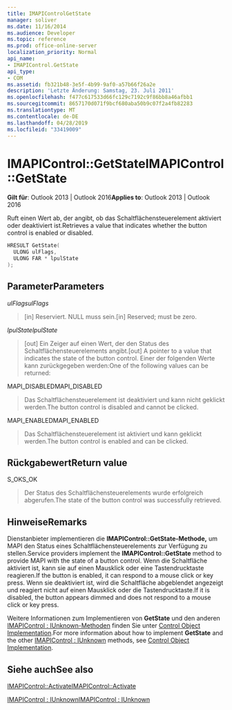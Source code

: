 ```yaml
---
title: IMAPIControlGetState
manager: soliver
ms.date: 11/16/2014
ms.audience: Developer
ms.topic: reference
ms.prod: office-online-server
localization_priority: Normal
api_name:
- IMAPIControl.GetState
api_type:
- COM
ms.assetid: fb321b48-3e5f-4b99-9af0-a57b66f26a2e
description: 'Letzte Änderung: Samstag, 23. Juli 2011'
ms.openlocfilehash: f477c617533d66fc129c7192c9f86bb8a46afbb1
ms.sourcegitcommit: 8657170d071f9bcf680aba50b9c07f2a4fb82283
ms.translationtype: MT
ms.contentlocale: de-DE
ms.lasthandoff: 04/28/2019
ms.locfileid: "33419009"
---
```

# <a name="imapicontrolgetstate"></a><span data-ttu-id="231e9-103">IMAPIControl::GetState</span><span class="sxs-lookup"><span data-stu-id="231e9-103">IMAPIControl::GetState</span></span>

  
  
<span data-ttu-id="231e9-104">**Gilt für**: Outlook 2013 | Outlook 2016</span><span class="sxs-lookup"><span data-stu-id="231e9-104">**Applies to**: Outlook 2013 | Outlook 2016</span></span> 
  
<span data-ttu-id="231e9-105">Ruft einen Wert ab, der angibt, ob das Schaltflächensteuerelement aktiviert oder deaktiviert ist.</span><span class="sxs-lookup"><span data-stu-id="231e9-105">Retrieves a value that indicates whether the button control is enabled or disabled.</span></span>
  
```cpp
HRESULT GetState(
  ULONG ulFlags,
  ULONG FAR * lpulState
);
```

## <a name="parameters"></a><span data-ttu-id="231e9-106">Parameter</span><span class="sxs-lookup"><span data-stu-id="231e9-106">Parameters</span></span>

 <span data-ttu-id="231e9-107">_ulFlags_</span><span class="sxs-lookup"><span data-stu-id="231e9-107">_ulFlags_</span></span>
  
> <span data-ttu-id="231e9-108">[in] Reserviert. NULL muss sein.</span><span class="sxs-lookup"><span data-stu-id="231e9-108">[in] Reserved; must be zero.</span></span>
    
 <span data-ttu-id="231e9-109">_lpulState_</span><span class="sxs-lookup"><span data-stu-id="231e9-109">_lpulState_</span></span>
  
> <span data-ttu-id="231e9-110">[out] Ein Zeiger auf einen Wert, der den Status des Schaltflächensteuerelements angibt.</span><span class="sxs-lookup"><span data-stu-id="231e9-110">[out] A pointer to a value that indicates the state of the button control.</span></span> <span data-ttu-id="231e9-111">Einer der folgenden Werte kann zurückgegeben werden:</span><span class="sxs-lookup"><span data-stu-id="231e9-111">One of the following values can be returned:</span></span>
    
<span data-ttu-id="231e9-112">MAPI_DISABLED</span><span class="sxs-lookup"><span data-stu-id="231e9-112">MAPI_DISABLED</span></span> 
  
> <span data-ttu-id="231e9-113">Das Schaltflächensteuerelement ist deaktiviert und kann nicht geklickt werden.</span><span class="sxs-lookup"><span data-stu-id="231e9-113">The button control is disabled and cannot be clicked.</span></span> 
    
<span data-ttu-id="231e9-114">MAPI_ENABLED</span><span class="sxs-lookup"><span data-stu-id="231e9-114">MAPI_ENABLED</span></span> 
  
> <span data-ttu-id="231e9-115">Das Schaltflächensteuerelement ist aktiviert und kann geklickt werden.</span><span class="sxs-lookup"><span data-stu-id="231e9-115">The button control is enabled and can be clicked.</span></span>
    
## <a name="return-value"></a><span data-ttu-id="231e9-116">Rückgabewert</span><span class="sxs-lookup"><span data-stu-id="231e9-116">Return value</span></span>

<span data-ttu-id="231e9-117">S_OK</span><span class="sxs-lookup"><span data-stu-id="231e9-117">S_OK</span></span> 
  
> <span data-ttu-id="231e9-118">Der Status des Schaltflächensteuerelements wurde erfolgreich abgerufen.</span><span class="sxs-lookup"><span data-stu-id="231e9-118">The state of the button control was successfully retrieved.</span></span>
    
## <a name="remarks"></a><span data-ttu-id="231e9-119">Hinweise</span><span class="sxs-lookup"><span data-stu-id="231e9-119">Remarks</span></span>

<span data-ttu-id="231e9-120">Dienstanbieter implementieren die **IMAPIControl::GetState-Methode,** um MAPI den Status eines Schaltflächensteuerelements zur Verfügung zu stellen.</span><span class="sxs-lookup"><span data-stu-id="231e9-120">Service providers implement the **IMAPIControl::GetState** method to provide MAPI with the state of a button control.</span></span> <span data-ttu-id="231e9-121">Wenn die Schaltfläche aktiviert ist, kann sie auf einen Mausklick oder eine Tastendrucktaste reagieren.</span><span class="sxs-lookup"><span data-stu-id="231e9-121">If the button is enabled, it can respond to a mouse click or key press.</span></span> <span data-ttu-id="231e9-122">Wenn sie deaktiviert ist, wird die Schaltfläche abgeblendet angezeigt und reagiert nicht auf einen Mausklick oder die Tastendrucktaste.</span><span class="sxs-lookup"><span data-stu-id="231e9-122">If it is disabled, the button appears dimmed and does not respond to a mouse click or key press.</span></span> 
  
<span data-ttu-id="231e9-123">Weitere Informationen zum Implementieren von **GetState** und den anderen [IMAPIControl : IUnknown-Methoden](imapicontroliunknown.md) finden Sie unter [Control Object Implementation](control-object-implementation.md).</span><span class="sxs-lookup"><span data-stu-id="231e9-123">For more information about how to implement **GetState** and the other [IMAPIControl : IUnknown](imapicontroliunknown.md) methods, see [Control Object Implementation](control-object-implementation.md).</span></span>
  
## <a name="see-also"></a><span data-ttu-id="231e9-124">Siehe auch</span><span class="sxs-lookup"><span data-stu-id="231e9-124">See also</span></span>



[<span data-ttu-id="231e9-125">IMAPIControl::Activate</span><span class="sxs-lookup"><span data-stu-id="231e9-125">IMAPIControl::Activate</span></span>](imapicontrol-activate.md)
  
[<span data-ttu-id="231e9-126">IMAPIControl : IUnknown</span><span class="sxs-lookup"><span data-stu-id="231e9-126">IMAPIControl : IUnknown</span></span>](imapicontroliunknown.md)

